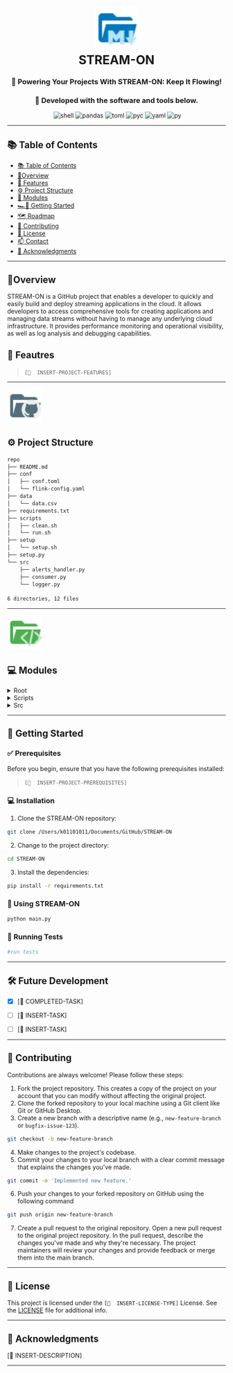 
<div align="center">
<h1 align="center">
<img src="https://raw.githubusercontent.com/PKief/vscode-material-icon-theme/ec559a9f6bfd399b82bb44393651661b08aaf7ba/icons/folder-markdown-open.svg" width="100" />
<br>
STREAM-ON
</h1>
<h3 align="center">📍 Powering Your Projects With STREAM-ON: Keep It Flowing!</h3>
<h3 align="center">🚀 Developed with the software and tools below.</h3>
<p align="center">

<img src="https://img.shields.io/badge/GNU%20Bash-4EAA25.svg?style=for-the-badge&logo=GNU-Bash&logoColor=white" alt="" />
<img src="https://img.shields.io/badge/pandas-150458.svg?style=for-the-badge&logo=pandas&logoColor=white" alt="shell" />
<img src="https://img.shields.io/badge/AIOHTTP-2C5BB4.svg?style=for-the-badge&logo=AIOHTTP&logoColor=white" alt="pandas" />
<img src="https://img.shields.io/badge/Python-3776AB.svg?style=for-the-badge&logo=Python&logoColor=white" alt="toml" />
<img src="https://img.shields.io/badge/Apache%20Flink-E6526F.svg?style=for-the-badge&logo=Apache-Flink&logoColor=white" alt="pyc" />
<img src="https://img.shields.io/badge/Apache%20Kafka-231F20.svg?style=for-the-badge&logo=Apache-Kafka&logoColor=white" alt="yaml" />
<img src="https://img.shields.io/badge/Markdown-000000.svg?style=for-the-badge&logo=Markdown&logoColor=white" alt="py" />
</p>

</div>

---

## 📚 Table of Contents
- [📚 Table of Contents](#-table-of-contents)
- [📍Overview](#-introdcution)
- [🔮 Features](#-features)
- [⚙️ Project Structure](#project-structure)
- [🧩 Modules](#modules)
- [🏎💨 Getting Started](#-getting-started)
- [🗺 Roadmap](#-roadmap)
- [🤝 Contributing](#-contributing)
- [🪪 License](#-license)
- [📫 Contact](#-contact)
- [🙏 Acknowledgments](#-acknowledgments)

---


## 📍Overview

STREAM-ON is a GitHub project that enables a developer to quickly and easily build and deploy streaming applications in the cloud. It allows developers to access comprehensive tools for creating applications and managing data streams without having to manage any underlying cloud infrastructure. It provides performance monitoring and operational visibility, as well as log analysis and debugging capabilities.

## 🔮 Feautres

> `[📌  INSERT-PROJECT-FEATURES]`

---


<img src="https://raw.githubusercontent.com/PKief/vscode-material-icon-theme/ec559a9f6bfd399b82bb44393651661b08aaf7ba/icons/folder-github-open.svg" width="80" />

## ⚙️ Project Structure


```bash
repo
├── README.md
├── conf
│   ├── conf.toml
│   └── flink-config.yaml
├── data
│   └── data.csv
├── requirements.txt
├── scripts
│   ├── clean.sh
│   └── run.sh
├── setup
│   └── setup.sh
├── setup.py
└── src
    ├── alerts_handler.py
    ├── consumer.py
    └── logger.py

6 directories, 12 files
```

---

<img src="https://raw.githubusercontent.com/PKief/vscode-material-icon-theme/ec559a9f6bfd399b82bb44393651661b08aaf7ba/icons/folder-src-open.svg" width="80" />

## 💻 Modules

<details closed><summary>Root</summary>

| File      | Summary                                                                                                           | Module    |
|:----------|:------------------------------------------------------------------------------------------------------------------|:----------|
| .DS_Store | This code is an error message indicating that a file could not be decoded because it is not a text or UTF-8 file. | .DS_Store |

</details>

<details closed><summary>Scripts</summary>

| File     | Summary                                                                                                                                                                                                        | Module           |
|:---------|:---------------------------------------------------------------------------------------------------------------------------------------------------------------------------------------------------------------|:-----------------|
| run.sh   | This code is a Bash script that starts a Flink cluster, submits a PyFlink job, and then stops the Flink cluster.                                                                                               | scripts/run.sh   |
| clean.sh | This code is a Bash script that cleans up files and directories related to Python, Jupyter Notebooks, and pytest. It deletes Python cache files, build artifacts, Jupyter notebook checkpoints, and log files. | scripts/clean.sh |

</details>

<details closed><summary>Src</summary>

| File              | Summary                                                                                                                                                                                                                                                                                                                                           | Module                |
|:------------------|:--------------------------------------------------------------------------------------------------------------------------------------------------------------------------------------------------------------------------------------------------------------------------------------------------------------------------------------------------|:----------------------|
| alerts_handler.py | This code is a REST API alert handler for the Flink consumer. It buffers alerts and sends them to the API in batches using aiohttp, and serializes them using Apache Avro.                                                                                                                                                                        | src/alerts_handler.py |
| logger.py         | Logger is a class for the project that provides logging capabilities with colored output and different log levels.                                                                                                                                                                                                                                | src/logger.py         |
| consumer.py       | This code is a Python script that uses Apache Flink to process streaming data. It creates a StreamExecutionEnvironment, sets the parallelism, time characteristic, and checkpointing mode, and creates a StreamTableEnvironment. It then creates a source table and a batch view in the Flink table environment, and uses SQL queries to join the | src/consumer.py       |

</details>

<hr />

## 🚀 Getting Started

### ✅ Prerequisites

Before you begin, ensure that you have the following prerequisites installed:
> `[📌  INSERT-PROJECT-PREREQUISITES]`

### 💻 Installation

1. Clone the STREAM-ON repository:
```sh
git clone /Users/k01101011/Documents/GitHub/STREAM-ON
```

2. Change to the project directory:
```sh
cd STREAM-ON
```

3. Install the dependencies:
```sh
pip install -r requirements.txt
```

### 🤖 Using STREAM-ON

```sh
python main.py
```

### 🧪 Running Tests
```sh
#run tests
```

<hr />


## 🛠 Future Development
- [X] [📌  COMPLETED-TASK]
- [ ] [📌  INSERT-TASK]
- [ ] [📌  INSERT-TASK]


---

## 🤝 Contributing
Contributions are always welcome! Please follow these steps:
1. Fork the project repository. This creates a copy of the project on your account that you can modify without affecting the original project.
2. Clone the forked repository to your local machine using a Git client like Git or GitHub Desktop.
3. Create a new branch with a descriptive name (e.g., `new-feature-branch` or `bugfix-issue-123`).
```sh
git checkout -b new-feature-branch
```
4. Make changes to the project's codebase.
5. Commit your changes to your local branch with a clear commit message that explains the changes you've made.
```sh
git commit -m 'Implemented new feature.'
```
6. Push your changes to your forked repository on GitHub using the following command
```sh
git push origin new-feature-branch
```
7. Create a pull request to the original repository.
Open a new pull request to the original project repository. In the pull request, describe the changes you've made and why they're necessary.
The project maintainers will review your changes and provide feedback or merge them into the main branch.

---

## 🪪 License

This project is licensed under the `[📌  INSERT-LICENSE-TYPE]` License. See the [LICENSE](https://docs.github.com/en/communities/setting-up-your-project-for-healthy-contributions/adding-a-license-to-a-repository) file for additional info.

---

## 🙏 Acknowledgments

[📌  INSERT-DESCRIPTION]


---
